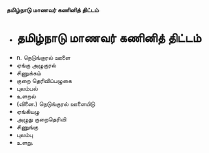 **தமிழ்நாடு மாணவர் கணினித் திட்டம்**
- # தமிழ்நாடு மாணவர் கணினித் திட்டம்
- n. நெடுங்குரல் ஊளை
- ஏங்கு அழுகுரல்
- சிணுக்கம்
- குறை தெரிவிப்பழுகை
- புலம்பல்
- உளறல்
- (வினை.) நெடுங்குரல் ஊளையிடு
- ஏங்கியழு
- அழுது குறைதெரிவி
- சிணுங்கு
- புலம்பு
- உளறு.

